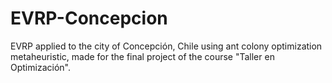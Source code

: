# EVRP-Concepcion
EVRP applied to the city of Concepción, Chile using ant colony optimization metaheuristic, made for the final project of the course "Taller en Optimización".
